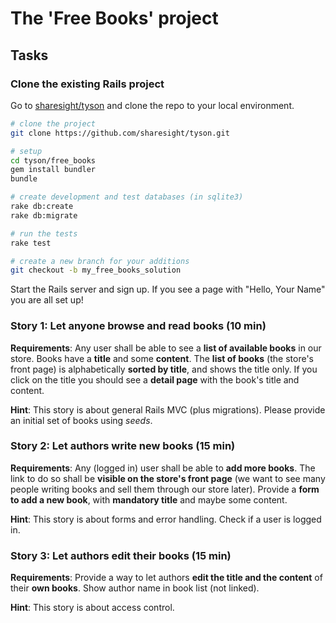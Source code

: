 # The 'Free Books' project

## Tasks

### Clone the existing Rails project

Go to [sharesight/tyson](https://github.com/sharesight/tyson) and clone the repo to your local environment.

```sh
# clone the project
git clone https://github.com/sharesight/tyson.git

# setup
cd tyson/free_books
gem install bundler
bundle

# create development and test databases (in sqlite3)
rake db:create
rake db:migrate

# run the tests
rake test

# create a new branch for your additions
git checkout -b my_free_books_solution
```

Start the Rails server and sign up. If you see a page with "Hello, Your Name" you are all set up!


### Story 1: Let anyone browse and read books (10 min)

**Requirements**:
Any user shall be able to see a **list of available books** in our store. Books have a **title** and some **content**. The **list of books** (the store's front page) is alphabetically **sorted by title**, and shows the title only. If you click on the title you should see a **detail page** with the book's title and content.

**Hint**:
This story is about general Rails MVC (plus migrations). Please provide an initial set of books using _seeds_.


### Story 2: Let authors write new books (15 min)

**Requirements**:
Any (logged in) user shall be able to **add more books**. The link to do so shall be **visible on the store's front page** (we want to see many people writing books and sell them through our store later). Provide a **form to add a new book**, with **mandatory title** and maybe some content.

**Hint**:
This story is about forms and error handling. Check if a user is logged in.


### Story 3: Let authors edit their books (15 min)

**Requirements**:
Provide a way to let authors **edit the title and the content** of their **own books**. Show author name in book list (not linked).

**Hint**:
This story is about access control.
